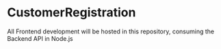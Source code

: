 # CustomerRegistration
All Frontend development will be hosted in this repository, consuming the Backend API in Node.js
